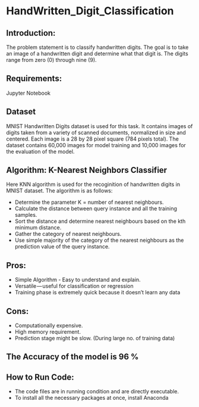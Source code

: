 # HandWritten_Digit_Classification
## Introduction:
The problem statement is to classify handwritten digits. The goal is to take an image of a handwritten digit and determine what that digit is. The digits range from zero (0) through nine (9).

## Requirements:
Jupyter Notebook

## Dataset
MNIST Handwritten Digits dataset is used for this task. It contains images of digits taken from a variety of scanned documents, normalized in size and centered. Each image is a 28 by 28 pixel square (784 pixels total). The dataset contains 60,000 images for model training and 10,000 images for the evaluation of the model.

## Algorithm: K-Nearest Neighbors Classifier
Here KNN algorithm is used for the recoginition of handwritten digits in MNIST dataset.
The algorithm is as follows:
* Determine the parameter K = number of nearest neighbours.
* Calculate the distance between query instance and all the training samples.
* Sort the distance and determine nearest neighbours based on the kth minimum distance.
* Gather the category of nearest neighbours.
* Use simple majority of the category of the nearest neighbours as the prediction value of the query instance.




## Pros:
* Simple Algorithm - Easy to understand and explain.
* Versatile — useful for classification or regression
* Training phase is extremely quick because it doesn’t learn any data

## Cons:
* Computationally expensive.
* High memory requirement.
* Prediction stage might be slow. (During large no. of training data)

## The Accuracy of the model is 96 %

## How to Run Code:
* The code files are in running condition and are directly executable.
* To install all the necessary packages at once, install Anaconda

